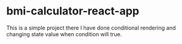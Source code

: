 # bmi-calculator-react-app
This is a simple project there I have done conditional rendering and changing state value when condition will true. 

